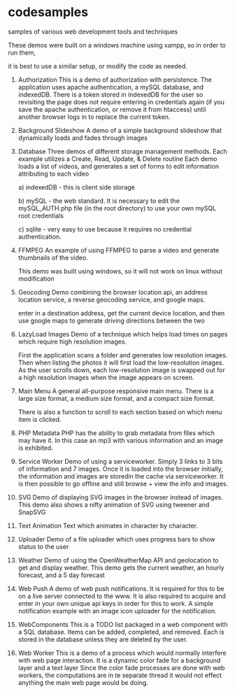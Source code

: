 # codesamples
samples of various web development tools and techniques

These demos were built on a windows machine using xampp, so in order to run them, 

it is best to use a similar setup, or modify the code as needed.

1) Authorization
	This is a demo of authorization with persistence. The application uses apache authentication,
	a mySQL database, and indexedDB. There is a token stored in indexedDB for the user so revisiting
	the page does not require entering in credentials again (if you save the apache authentication, or remove it from htaccess)
	 until another browser logs in to replace the current token.


2) Background Slideshow
	A demo of a simple background slideshow that dynamically loads and fades through images


3) Database
	Three demos of different storage management methods. Each example utilizes a Create, Read, Update, & Delete routine
	Each demo loads a list of videos, and generates a set of forms to edit information attributing to each video
	
	a) indexedDB - this is client side storage
	
	b) mySQL - the web standard. It is necessary to edit the mySQL_AUTH.php file (in the root directory) to use your own mySQL root credentials
	
	c) sqlite - very easy to use because it requires no credential authentication. 


4) FFMPEG
	An example of using FFMPEG to parse a video and generate thumbnails of the video.
	
	This demo was built using windows, so it will not work on linux without modification


5) Geocoding
	Demo combining the browser location api, an address location service, a reverse geocoding service, and google maps.
	
	enter in a destination address, get the current device location, and then use google maps to generate driving directions between the two


6) LazyLoad Images
	Demo of a technique which helps load times on pages which require high resolution images.
	
	First the application scans a folder and generates low resolution images. Then when listing the photos
	it will first load the low-resolution images. As the user scrolls down, each low-resolution image is swapped out for a high resolution images 
	when the image appears on screen.


7) Main Menu
	A general all-purpose responsive main menu. There is a large size format, a medium size format, and a compact size format.
	
	There is also a function to scroll to each section based on which menu item is clicked.


8) PHP Metadata
	PHP has the ability to grab metadata from files which may have it. In this case an mp3 with various information and an image is exhibited.


9) Service Worker
	Demo of using a serviceworker. Simply 3 links to 3 bits of information and 7 images. Once it is loaded into the browser initially, the information
	and images are storedin the cache via serviceworker. It is then possible to go offline and still browse + view the info and images.


10) SVG
	Demo of displaying SVG images in the browser instead of images. This demo also shows a nifty animation of SVG using tweener and SnapSVG


11) Text Animation
	Text which animates in character by character.


12) Uploader
	Demo of a file uploader which uses progress bars to show status to the user


13) Weather
	Demo of using the OpenWeatherMap API and geolocation to get and display weather. This demo gets the current weather, an hourly forecast, and a 5 day forecast


14) Web Push
	A demo of web push notifications. It is required for this to be on a live server connected to the www. It is also required to acquire and enter in your own 
	unique api keys in order for this to work. A simple notification example with an image icon uploader for the notification.


15) WebComponents
	This is a TODO list packaged in a web component with a SQL database. Items can be added, completed, and removed.
	Each is stored in the database unless they are deleted by the user.


16) Web Worker
	This is a demo of a process which would normally interfere with web page interaction. It is a dynamic color fade for a background layer and a text layer
	Since the color fade processes are done with web workers, the computations are in te separate thread it would not effect anything the main web page would be doing.